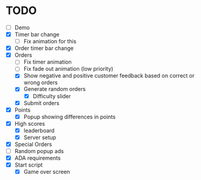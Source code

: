 # TODO

- [ ] Demo
- [x] Timer bar change
  - [ ] Fix animation for this
- [x] Order timer bar change
- [x] Orders
  - [ ] Fix timer animation
  - [ ] Fix fade out animation (low priority)
  - [x] Show negative and positive customer feedback based on correct or wrong orders
  - [x] Generate random orders
    - [x] Difficulty slider 
  - [x] Submit orders
- [x] Points
  - [x] Popup showing differences in points
- [x] High scores
  - [x] leaderboard
  - [x] Server setup
- [x] Special Orders
- [ ] Random popup ads
- [x] ADA requirements
- [x] Start script
  - [x] Game over screen
